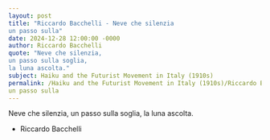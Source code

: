 ```yaml
---
layout: post
title: "Riccardo Bacchelli - Neve che silenzia
un passo sulla"
date: 2024-12-28 12:00:00 -0000
author: Riccardo Bacchelli
quote: "Neve che silenzia,
un passo sulla soglia,
la luna ascolta."
subject: Haiku and the Futurist Movement in Italy (1910s)
permalink: /Haiku and the Futurist Movement in Italy (1910s)/Riccardo Bacchelli/Riccardo Bacchelli - Neve che silenzia
un passo sulla
---
```


Neve che silenzia,
un passo sulla soglia,
la luna ascolta.

- Riccardo Bacchelli
